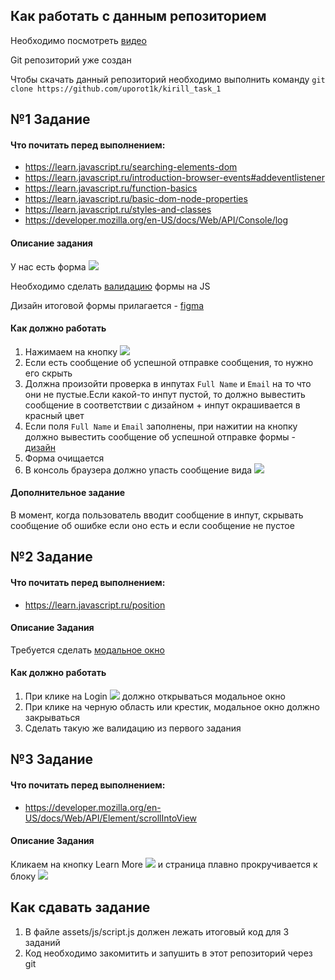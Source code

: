 ## Как работать с данным репозиторием

Необходимо посмотреть [видео](https://www.youtube.com/watch?v=5EIfStQNDD4&ab_channel=ITVDN)

Git репозиторий уже создан

Чтобы скачать данный репозиторий необходимо выполнить команду `git clone https://github.com/uporot1k/kirill_task_1`

## №1 Задание

#### Что почитать перед выполнением:
- https://learn.javascript.ru/searching-elements-dom
- https://learn.javascript.ru/introduction-browser-events#addeventlistener
- https://learn.javascript.ru/function-basics
- https://learn.javascript.ru/basic-dom-node-properties
- https://learn.javascript.ru/styles-and-classes
- https://developer.mozilla.org/en-US/docs/Web/API/Console/log

#### Описание задания

У нас есть форма ![](./task/form.png)

Необходимо сделать [валидацию](https://developer.mozilla.org/ru/docs/Learn/Forms/Form_validation) формы на JS

Дизайн итоговой формы прилагается - [figma](https://www.figma.com/file/SMj8GBKQijAq2YJo869F3t/Insurantly---insurance-agency-html5-website-template-(Community)?node-id=105%3A37)

#### Как должно работать

1) Нажимаем на кнопку ![](./task/button.png)
2) Если есть сообщение об успешной отправке сообщения, то нужно его скрыть
3) Должна произойти проверка в инпутах `Full Name` и `Email` на то что они не пустые.Если какой-то инпут пустой, то должно вывестить сообщение в соответствии с дизайном + инпут окрашивается в красный цвет
4) Если поля `Full Name` и `Email` заполнены, при нажитии на кнопку должно вывестить сообщение об успешной отправке формы - [дизайн](https://www.figma.com/file/SMj8GBKQijAq2YJo869F3t/Insurantly---insurance-agency-html5-website-template-(Community)?node-id=106%3A2)
5) Форма очищается
6) В консоль браузера должно упасть сообщение вида ![](./task/console.png)

#### Дополнительное задание

В момент, когда пользователь вводит сообщение в инпут, скрывать сообщение об ошибке если оно есть и если сообщение не пустое

## №2 Задание

#### Что почитать перед выполнением:
- https://learn.javascript.ru/position

#### Описание Задания
Требуется сделать [модальное окно](https://www.figma.com/file/SMj8GBKQijAq2YJo869F3t/Insurantly---insurance-agency-html5-website-template-(Community)?node-id=101%3A2)

#### Как должно работать 
1) При клике на Login ![](./task/login.png) должно открываться модальное окно
2) При клике на черную область или крестик, модальное окно должно закрываться
3) Сделать такую же валидацию из первого задания


## №3 Задание

#### Что почитать перед выполнением:
- https://developer.mozilla.org/en-US/docs/Web/API/Element/scrollIntoView

#### Описание Задания
Кликаем на кнопку Learn More ![](./task/scroll.png) и страница плавно прокручивается к блоку ![](./task/industry.png)

## Как сдавать задание

1) В файле assets/js/script.js должен лежать итоговый код для 3 заданий
2) Код необходимо закомитить и запушить в этот репозиторий через git